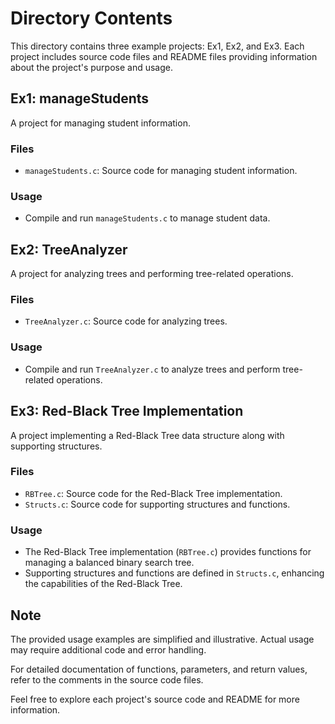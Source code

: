 # Directory Contents

This directory contains three example projects: Ex1, Ex2, and Ex3. Each project includes source code files and README files providing information about the project's purpose and usage.

## Ex1: manageStudents

A project for managing student information.

### Files
- `manageStudents.c`: Source code for managing student information.

### Usage
- Compile and run `manageStudents.c` to manage student data.

## Ex2: TreeAnalyzer

A project for analyzing trees and performing tree-related operations.

### Files
- `TreeAnalyzer.c`: Source code for analyzing trees.

### Usage
- Compile and run `TreeAnalyzer.c` to analyze trees and perform tree-related operations.

## Ex3: Red-Black Tree Implementation

A project implementing a Red-Black Tree data structure along with supporting structures.

### Files
- `RBTree.c`: Source code for the Red-Black Tree implementation.
- `Structs.c`: Source code for supporting structures and functions.

### Usage
- The Red-Black Tree implementation (`RBTree.c`) provides functions for managing a balanced binary search tree.
- Supporting structures and functions are defined in `Structs.c`, enhancing the capabilities of the Red-Black Tree.

## Note

The provided usage examples are simplified and illustrative. Actual usage may require additional code and error handling.

For detailed documentation of functions, parameters, and return values, refer to the comments in the source code files.

Feel free to explore each project's source code and README for more information.

